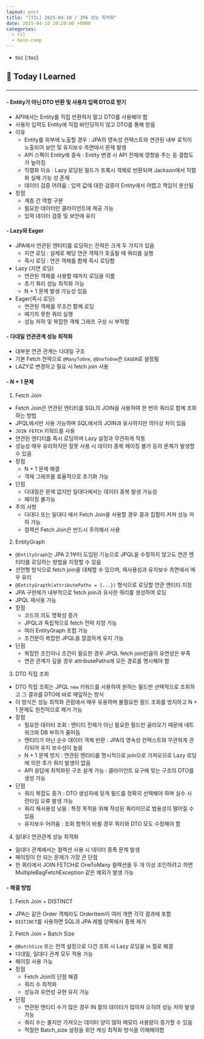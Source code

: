 ```yaml
---
layout: post
title: "[TIL] 2025-04-10 / JPA 성능 최적화"
date: 2025-04-10 20:20:00 +0900
categories: 
  - til
  - main-camp
---
```


* toc
{:toc}

## 📖 Today I Learned
### 

<!-- <h4> 📃 </h4> -->

---

#### - Entity가 아닌 DTO 반환 및 사용자 입력 DTO로 받기
- API에서는 Entity를 직접 반환하지 말고 DTO를 사용해야 함
- 사용자 입력도 Entity에 직접 바인딩하지 않고 DTO를 통해 받음
- 이유
  - Entity를 외부에 노출할 경우 : JPA의 영속성 컨텍스트와 연관된 내부 로직이 노출되어 보안 및 유지보수 측면에서 문제 발생
  - API 스펙이 Entity에 종속 : Entity 변경 시 API 전체에 영향을 주는 등 결합도가 높아짐
  - 직렬화 이슈 : Lazy 로딩된 필드가 프록시 객체로 반환되며 Jackson에서 직렬화 실패 가능 성 존재
  - 데이터 검증 어려움 : 입력 값에 대한 검증이 Entity에서 어렵고 책임이 분산됨
- 장점
  - 계층 간 역할 구분
  - 필요한 데이터만 클라이언트에 제공 가능
  - 입력 데이터 검증 및 보안에 유리

#### - Lazy와 Eager
- JPA에서 연관된 엔티티를 로딩하는 전략은 크게 두 가지가 있음
  - 지연 로딩 : 실제로 해당 연관 객체가 호출될 때 쿼리를 실행
  - 즉시 로딩 : 연관 객체를 함께 즉시 로딩함
- Lazy (지연 로딩)
  - 연관된 객체를 사용할 때까지 로딩을 미룸
  - 초기 쿼리 성능 최적화 가능
  - N + 1 문제 발생 가능성 있음
- Eager(즉시 로딩)
  - 연관된 객체를 무조건 함께 로딩
  - 예기치 못한 쿼리 실행
  - 성능 저하 및 복잡한 객체 그래프 구성 시 부적합

#### - 다대일 연관관계 성능 최적화
- 대부분 연관 관계는 다대일 구조
- 기본 Fetch 전략으로 `@ManyToOne`, `@OneToOne`은 `EAGER`로 설정됨
- LAZY로 변경하고 필요 시 fetch join 사용

#### - N + 1 문제
1. Fetch Join
- Fetch Join은 연관된 엔티티를 SQL의 JOIN을 사용하여 한 번의 쿼리로 함꼐 조회하는 방법
- JPQL에서만 사용 가능하며 SQL에서의 JOIN과 유사하지만 의미상 차이 있음
- `JOIN FETCH` 키워드를 사용
- 연관된 엔티티를 즉시 로딩하며 Lazy 설정과 무관하게 작동
- 성능상 매우 유리하지만 잘못 사용 시 데이터 중복 페이징 불가 등의 문제가 발생할 수 있음
- 장점
  - N + 1 문제 해결
  - 객체 그래프를 효율적으로 초기화 가능
- 단점
  - 다대일은 문제 없지만 일대다에서는 데이터 중복 발생 가능성
  - 페이징 불가능
- 주의 사항
  - 다대다 또는 일대다 에서 Fetch Join을 사용할 경우 결과 집합이 커져 성능 저하 가능
  - 컬렉션 Fetch Join은 반드시 주의해서 사용
2. EntityGraph
- `@EntityGraph`는 JPA 2.1부터 도입된 기능으로 JPQL을 수정하지 않고도 연관 엔티티를 로딩하는 방법을 지정할 수 있음
- 선언형 방식으로 fetch join을 대체할 수 있으며, 재사용성과 유지보수 측면에서 매우 유리
- `@EntityGrapth(attributePaths = {...})` 형식으로 로딩할 연관 엔티티 지정
- JPA 구현체가 내부적으로 fetch join과 유사한 쿼리를 생성하여 로딩
- JPQL 재사용 가능
- 장점
  - 코드의 의도 명확성 증가
  - JPQL과 독립적으로 fetch 전략 지정 가능
  - 여러 EntityGraph 조합 가능
  - 조건문이 복잡한 JPQL을 깔끔하게 유지 가능
- 단점
  - 복잡한 조인이나 조건이 필요한 경우 JPQL fetch join만큼의 유연성은 부족
  - 연관 관계가 깊을 경우 attributePaths에 모든 경로를 명시해야 함
3. DTO 직접 조회
- DTO 직접 조회는 JPQL `new` 키워드를 사용하여 원하는 필드만 선택적으로 조회하고 그 결과를 DTO에 바로 매잎하는 방식
- 이 방식은 성능 최적화 관점에서 매우 유용하며 불필요한 필드 조회를 방지하고 N + 1 문제도 원천적으로 제거 가능
- 장점
  - 필요한 데이터 조회 : 엔티티 전체가 아닌 필요한 필드만 골라오기 때문에 네트워크와 DB 부하가 줄어듬
  - 엔티티가 아닌 순수 데이터 객체 반환 : JPA의 영속성 컨텍스트와 무관하게 관리되어 유지 보수성이 높음
  - N + 1 문제 방지 : 연관된 엔티티를 명시적으로 join으로 가져오므로 Lazy 로딩에 의한 추가 쿼리 발생이 없음
  - API 응답에 최적화된 구조 설계 가능 : 클라이언트 요구에 맞는 구조의 DTO를 생성 가능
- 단점
  - 쿼리 복잡도 증가 : DTO 생성자에 맞게 필드를 정확히 선택해야 하며 실수 시 런타임 오류 발생 가능
  - 쿼리 재사용성 낮음 : 특정 목적을 위해 작성된 쿼리이므로 범용성이 떨어질 수 있음
  - 유지보수 어려움 : 조회 항목이 바뀔 경우 쿼리와 DTO 모도 수정해야 함
4. 일대다 연관관계 성능 최적화
- 일대다 관계에서는 컬렉션 사용 시 데이터 증폭 문제 발생
- 페이징이 안 되는 문제가 가장 큰 단점
- 한 쿼리에서 JOIN FETCH로 OneToMany 컬렉션을 두 개 이상 조인하려고 하면 MultipleBagFetchException 같은 예외가 발생 가능

#### - 해결 방법
1. Fetch Join + DISTINCT
- JPA는 같은 Order 객체라도 OrderItem이 여러 개면 각각 결과에 포함
- `DISTINCT`를 사용하면 SQL과 JPA 레벨 양쪽에서 중복 제거

2. Fetch Join + Batch Size
- `@BatchSize` 또는 전역 설정으로 다건 조회 시 Lazy 로딩을 in 절로 해결
- 다대일, 일대다 관계 모두 적용 가능
- 페이징 사용 가능
- 장점
  - Fetch Join의 단점 해결
  - 쿼리 수 최적화
  - 성능과 유연성 규현 유지 가능
- 단점
  - 연관된 엔티티 수가 많은 경우 IN 절의 데이터가 많아져 오히려 성능 저하 발생 가능
  - 쿼리 수는 줄지만 가져오는 데이터 양이 많아 메모리 사용량이 증가할 수 있음
  - 적절한 Batch_size 설정을 휘안 캐싱 최적화 방식을 이해해야함

<!-- --- -->

<!-- <h2> 💬 </h2> -->

<!-- <h4>  </h4> -->
